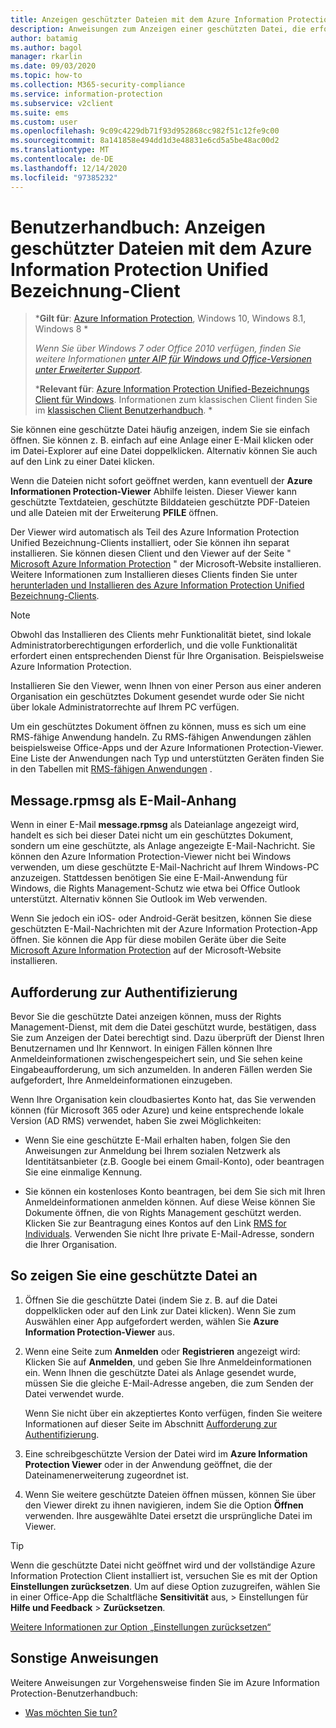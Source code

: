 ```yaml
---
title: Anzeigen geschützter Dateien mit dem Azure Information Protection Unified Bezeichnung-Client
description: Anweisungen zum Anzeigen einer geschützten Datei, die erfordert, dass der Azure Information Protection Unified Bezeichnung Viewer installiert ist.
author: batamig
ms.author: bagol
manager: rkarlin
ms.date: 09/03/2020
ms.topic: how-to
ms.collection: M365-security-compliance
ms.service: information-protection
ms.subservice: v2client
ms.suite: ems
ms.custom: user
ms.openlocfilehash: 9c09c4229db71f93d952868cc982f51c12fe9c00
ms.sourcegitcommit: 8a141858e494dd1d3e48831e6cd5a5be48ac00d2
ms.translationtype: MT
ms.contentlocale: de-DE
ms.lasthandoff: 12/14/2020
ms.locfileid: "97385232"
---
```

# <a name="user-guide-view-protected-files-with-the-azure-information-protection-unified-labeling-client"></a>Benutzerhandbuch: Anzeigen geschützter Dateien mit dem Azure Information Protection Unified Bezeichnung-Client

>***Gilt für**: [Azure Information Protection](https://azure.microsoft.com/pricing/details/information-protection), Windows 10, Windows 8.1, Windows 8 *
>
>*Wenn Sie über Windows 7 oder Office 2010 verfügen, finden Sie weitere Informationen [unter AIP für Windows und Office-Versionen unter Erweiterter Support](../known-issues.md#aip-for-windows-and-office-versions-in-extended-support).*
>
>***Relevant für**: [Azure Information Protection Unified-Bezeichnungs Client für Windows](../faqs.md#whats-the-difference-between-the-azure-information-protection-classic-and-unified-labeling-clients). Informationen zum klassischen Client finden Sie im [klassischen Client Benutzerhandbuch](client-view-use-files.md). *

Sie können eine geschützte Datei häufig anzeigen, indem Sie sie einfach öffnen. Sie können z. B. einfach auf eine Anlage einer E-Mail klicken oder im Datei-Explorer auf eine Datei doppelklicken. Alternativ können Sie auch auf den Link zu einer Datei klicken.

Wenn die Dateien nicht sofort geöffnet werden, kann eventuell der **Azure Informationen Protection-Viewer** Abhilfe leisten. Dieser Viewer kann geschützte Textdateien, geschützte Bilddateien geschützte PDF-Dateien und alle Dateien mit der Erweiterung **PFILE** öffnen.

Der Viewer wird automatisch als Teil des Azure Information Protection Unified Bezeichnung-Clients installiert, oder Sie können ihn separat installieren. Sie können diesen Client und den Viewer auf der Seite " [Microsoft Azure Information Protection](https://go.microsoft.com/fwlink/?LinkId=303970) " der Microsoft-Website installieren. Weitere Informationen zum Installieren dieses Clients finden Sie unter [herunterladen und Installieren des Azure Information Protection Unified Bezeichnung-Clients](install-unifiedlabelingclient-app.md).

> [!NOTE]
> Obwohl das Installieren des Clients mehr Funktionalität bietet, sind lokale Administratorberechtigungen erforderlich, und die volle Funktionalität erfordert einen entsprechenden Dienst für Ihre Organisation. Beispielsweise Azure Information Protection.
> 
> Installieren Sie den Viewer, wenn Ihnen von einer Person aus einer anderen Organisation ein geschütztes Dokument gesendet wurde oder Sie nicht über lokale Administratorrechte auf Ihrem PC verfügen.

Um ein geschütztes Dokument öffnen zu können, muss es sich um eine RMS-fähige Anwendung handeln. Zu RMS-fähigen Anwendungen zählen beispielsweise Office-Apps und der Azure Informationen Protection-Viewer. Eine Liste der Anwendungen nach Typ und unterstützten Geräten finden Sie in den Tabellen mit [RMS-fähigen Anwendungen](../requirements-applications.md) . 

## <a name="messagerpmsg-as-an-email-attachment"></a>Message.rpmsg als E-Mail-Anhang

Wenn in einer E-Mail **message.rpmsg** als Dateianlage angezeigt wird, handelt es sich bei dieser Datei nicht um ein geschütztes Dokument, sondern um eine geschützte, als Anlage angezeigte E-Mail-Nachricht. Sie können den Azure Information Protection-Viewer nicht bei Windows verwenden, um diese geschützte E-Mail-Nachricht auf Ihrem Windows-PC anzuzeigen. Stattdessen benötigen Sie eine E-Mail-Anwendung für Windows, die Rights Management-Schutz wie etwa bei Office Outlook unterstützt. Alternativ können Sie Outlook im Web verwenden.

Wenn Sie jedoch ein iOS- oder Android-Gerät besitzen, können Sie diese geschützten E-Mail-Nachrichten mit der Azure Information Protection-App öffnen. Sie können die App für diese mobilen Geräte über die Seite [Microsoft Azure Information Protection](https://go.microsoft.com/fwlink/?LinkId=303970) auf der Microsoft-Website installieren.

## <a name="prompts-for-authentication"></a>Aufforderung zur Authentifizierung

Bevor Sie die geschützte Datei anzeigen können, muss der Rights Management-Dienst, mit dem die Datei geschützt wurde, bestätigen, dass Sie zum Anzeigen der Datei berechtigt sind. Dazu überprüft der Dienst Ihren Benutzernamen und Ihr Kennwort. In einigen Fällen können Ihre Anmeldeinformationen zwischengespeichert sein, und Sie sehen keine Eingabeaufforderung, um sich anzumelden. In anderen Fällen werden Sie aufgefordert, Ihre Anmeldeinformationen einzugeben.

Wenn Ihre Organisation kein cloudbasiertes Konto hat, das Sie verwenden können (für Microsoft 365 oder Azure) und keine entsprechende lokale Version (AD RMS) verwendet, haben Sie zwei Möglichkeiten:

- Wenn Sie eine geschützte E-Mail erhalten haben, folgen Sie den Anweisungen zur Anmeldung bei Ihrem sozialen Netzwerk als Identitätsanbieter (z.B. Google bei einem Gmail-Konto), oder beantragen Sie eine einmalige Kennung.

- Sie können ein kostenloses Konto beantragen, bei dem Sie sich mit Ihren Anmeldeinformationen anmelden können. Auf diese Weise können Sie Dokumente öffnen, die von Rights Management geschützt werden. Klicken Sie zur Beantragung eines Kontos auf den Link [RMS for Individuals](https://go.microsoft.com/fwlink/?LinkId=309469). Verwenden Sie nicht Ihre private E-Mail-Adresse, sondern die Ihrer Organisation. 

## <a name="to-view-a-protected-file"></a>So zeigen Sie eine geschützte Datei an

1. Öffnen Sie die geschützte Datei (indem Sie z. B. auf die Datei doppelklicken oder auf den Link zur Datei klicken). Wenn Sie zum Auswählen einer App aufgefordert werden, wählen Sie **Azure Information Protection-Viewer** aus. 

2. Wenn eine Seite zum **Anmelden** oder **Registrieren** angezeigt wird: Klicken Sie auf **Anmelden**, und geben Sie Ihre Anmeldeinformationen ein. Wenn Ihnen die geschützte Datei als Anlage gesendet wurde, müssen Sie die gleiche E-Mail-Adresse angeben, die zum Senden der Datei verwendet wurde.
    
    Wenn Sie nicht über ein akzeptiertes Konto verfügen, finden Sie weitere Informationen auf dieser Seite im Abschnitt [Aufforderung zur Authentifizierung](#prompts-for-authentication).

3. Eine schreibgeschützte Version der Datei wird im **Azure Information Protection Viewer** oder in der Anwendung geöffnet, die der Dateinamenerweiterung zugeordnet ist.

4. Wenn Sie weitere geschützte Dateien öffnen müssen, können Sie über den Viewer direkt zu ihnen navigieren, indem Sie die Option **Öffnen** verwenden. Ihre ausgewählte Datei ersetzt die ursprüngliche Datei im Viewer. 

> [!TIP]
> Wenn die geschützte Datei nicht geöffnet wird und der vollständige Azure Information Protection Client installiert ist, versuchen Sie es mit der Option **Einstellungen zurücksetzen**. Um auf diese Option zuzugreifen, wählen Sie in einer Office-App die Schaltfläche **Sensitivität** aus, > Einstellungen für **Hilfe und Feedback**  >  **Zurücksetzen**. 
> 
> [Weitere Informationen zur Option „Einstellungen zurücksetzen“](clientv2-admin-guide.md#more-information-about-the-reset-settings-option)

## <a name="other-instructions"></a>Sonstige Anweisungen
Weitere Anweisungen zur Vorgehensweise finden Sie im Azure Information Protection-Benutzerhandbuch:

- [Was möchten Sie tun?](clientv2-user-guide.md#what-do-you-want-to-do)

